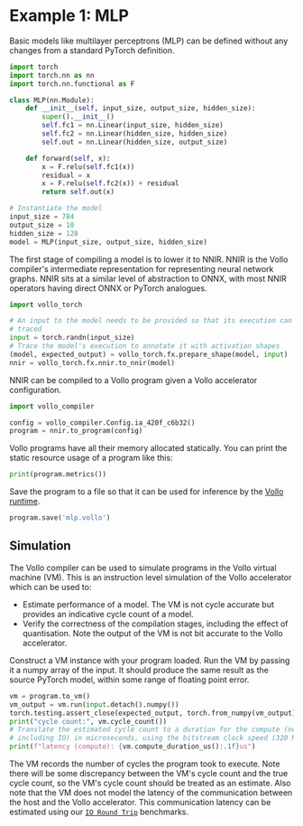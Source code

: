 # Example 1: MLP

Basic models like multilayer perceptrons (MLP) can be defined without any
changes from a standard PyTorch definition.

```python
import torch
import torch.nn as nn
import torch.nn.functional as F

class MLP(nn.Module):
    def __init__(self, input_size, output_size, hidden_size):
        super().__init__()
        self.fc1 = nn.Linear(input_size, hidden_size)
        self.fc2 = nn.Linear(hidden_size, hidden_size)
        self.out = nn.Linear(hidden_size, output_size)

    def forward(self, x):
        x = F.relu(self.fc1(x))
        residual = x
        x = F.relu(self.fc2(x)) + residual
        return self.out(x)

# Instantiate the model
input_size = 784
output_size = 10
hidden_size = 128
model = MLP(input_size, output_size, hidden_size)
```

The first stage of compiling a model is to lower it to NNIR.
NNIR is the Vollo compiler's intermediate representation for representing neural
network graphs.
NNIR sits at a similar level of abstraction to ONNX, with most NNIR operators
having direct ONNX or PyTorch analogues.

```python
import vollo_torch

# An input to the model needs to be provided so that its execution can be
# traced
input = torch.randn(input_size)
# Trace the model's execution to annotate it with activation shapes
(model, expected_output) = vollo_torch.fx.prepare_shape(model, input)
nnir = vollo_torch.fx.nnir.to_nnir(model)
```

NNIR can be compiled to a Vollo program given a Vollo accelerator configuration.

```python
import vollo_compiler

config = vollo_compiler.Config.ia_420f_c6b32()
program = nnir.to_program(config)
```

Vollo programs have all their memory allocated statically.
You can print the static resource usage of a program like this:

```python
print(program.metrics())
```

Save the program to a file so that it can be used for inference by the [Vollo
runtime](vollo-runtime.md).

```python
program.save('mlp.vollo')
```

## Simulation

The Vollo compiler can be used to simulate programs in the Vollo virtual machine
(VM).
This is an instruction level simulation of the Vollo accelerator which can be
used to:

- Estimate performance of a model.
  The VM is not cycle accurate but provides an indicative cycle count of a
  model.
- Verify the correctness of the compilation stages, including the effect of
  quantisation.
  Note the output of the VM is not bit accurate to the Vollo accelerator.

Construct a VM instance with your program loaded.
Run the VM by passing it a numpy array of the input.
It should produce the same result as the source PyTorch model, within some
range of floating point error.

```python
vm = program.to_vm()
vm_output = vm.run(input.detach().numpy())
torch.testing.assert_close(expected_output, torch.from_numpy(vm_output))
print("cycle count:", vm.cycle_count())
# Translate the estimated cycle count to a duration for the compute (not
# including IO) in microseconds, using the bitstream clock speed (320 MHz)
print(f"latency (compute): {vm.compute_duration_us():.1f}us")
```

The VM records the number of cycles the program took to execute.
Note there will be some discrepancy between the VM's cycle count and the true
cycle count, so the VM's cycle count should be treated as an estimate.
Also note that the VM does not model the latency of the communication between
the host and the Vollo accelerator. This communication latency can be estimated
using our [`IO Round Trip`](benchmark-io.md) benchmarks.
